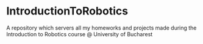 # IntroductionToRobotics
A repository which servers all my homeworks and projects made during the Introduction to Robotics course @ University of Bucharest
